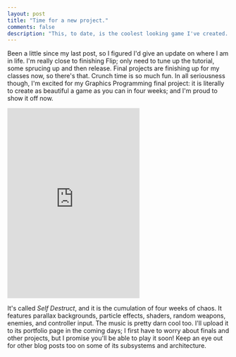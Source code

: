 ```yaml
---
layout: post
title: "Time for a new project."
comments: false
description: "This, to date, is the coolest looking game I've created. But it's time to move forward."
---
```


Been a little since my last post, so I figured I'd give an update on where I am in life. I'm really close to finishing Flip; only need to tune up the tutorial, some sprucing up and then release. Final projects are finishing up for my classes now, so there's that. Crunch time is so much fun. In all seriousness though, I'm excited for my Graphics Programming final project: it is literally to create as beautiful a game as you can in four weeks; and I'm proud to show it off now.


<iframe src="https://player.vimeo.com/video/113875882?byline=0&portrait=0" width=var(video_width); height="432" frameborder="0" webkitallowfullscreen mozallowfullscreen allowfullscreen></iframe>


It's called *Self Destruct*, and it is the cumulation of four weeks of chaos. It features parallax backgrounds, particle effects, shaders, random weapons, enemies, and controller input. The music is pretty darn cool too. I'll upload it to its portfolio page in the coming days; I first have to worry about finals and other projects, but I promise you'll be able to play it soon! Keep an eye out for other blog posts too on some of its subsystems and architecture.
